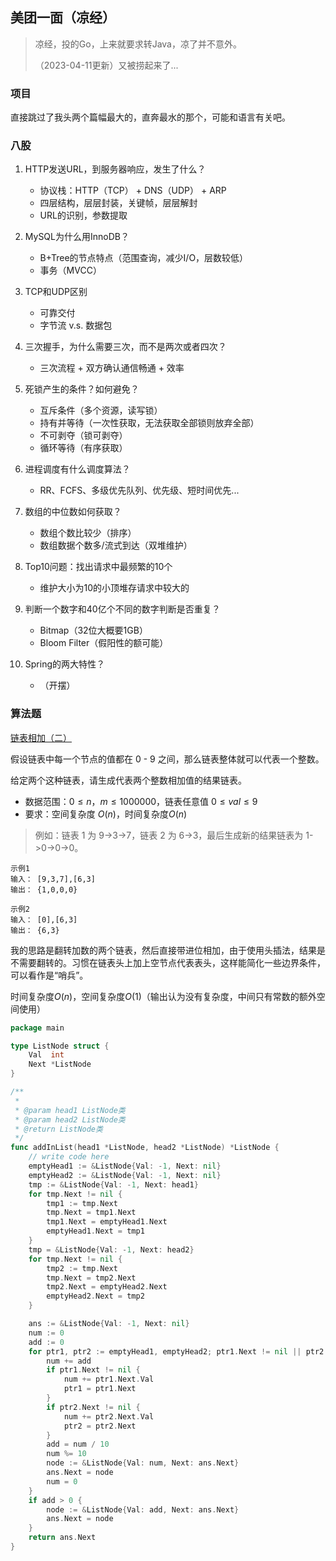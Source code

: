 ## 美团一面（凉经）

> 凉经，投的Go，上来就要求转Java，凉了并不意外。
>
> （2023-04-11更新）又被捞起来了...



### 项目

直接跳过了我头两个篇幅最大的，直奔最水的那个，可能和语言有关吧。



### 八股

1. HTTP发送URL，到服务器响应，发生了什么？
   - 协议栈：HTTP（TCP） + DNS（UDP） + ARP
   - 四层结构，层层封装，关键帧，层层解封
   - URL的识别，参数提取
2. MySQL为什么用InnoDB？
   - B+Tree的节点特点（范围查询，减少I/O，层数较低）
   - 事务（MVCC）
3. TCP和UDP区别
   - 可靠交付
   - 字节流 v.s. 数据包
4. 三次握手，为什么需要三次，而不是两次或者四次？
   - 三次流程 + 双方确认通信畅通 + 效率
5. 死锁产生的条件？如何避免？
   - 互斥条件（多个资源，读写锁）
   - 持有并等待（一次性获取，无法获取全部锁则放弃全部）
   - 不可剥夺（锁可剥夺）
   - 循环等待（有序获取）
6. 进程调度有什么调度算法？
   - RR、FCFS、多级优先队列、优先级、短时间优先...
7. 数组的中位数如何获取？
   - 数组个数比较少（排序）
   - 数组数据个数多/流式到达（双堆维护）
8. Top10问题：找出请求中最频繁的10个
   - 维护大小为10的小顶堆存请求中较大的
9. 判断一个数字和40亿个不同的数字判断是否重复？
   - Bitmap（32位大概要1GB）
   - Bloom Filter（假阳性的额可能）

10. Spring的两大特性？
    - （开摆）



### 算法题

[链表相加（二）](https://www.nowcoder.com/practice/c56f6c70fb3f4849bc56e33ff2a50b6b?tpId=295&tqId=1008772&ru=/exam/company&qru=/ta/format-top101/question-ranking&sourceUrl=%2Fexam%2Fcompany)

假设链表中每一个节点的值都在 0 - 9 之间，那么链表整体就可以代表一个整数。

给定两个这种链表，请生成代表两个整数相加值的结果链表。

- 数据范围：$0 \le n$，$m \le 1000000$，链表任意值 $0 \le val \le 9$
- 要求：空间复杂度 $O(n)$，时间复杂度$O(n)$

> 例如：链表 1 为 9->3->7，链表 2 为 6->3，最后生成新的结果链表为 1->0->0->0。

```shell
示例1
输入： [9,3,7],[6,3]
输出： {1,0,0,0}

示例2
输入： [0],[6,3]
输出： {6,3}
```

我的思路是翻转加数的两个链表，然后直接带进位相加，由于使用头插法，结果是不需要翻转的。习惯在链表头上加上空节点代表表头，这样能简化一些边界条件，可以看作是“哨兵”。

时间复杂度$O(n)$，空间复杂度$O(1)$（输出认为没有复杂度，中间只有常数的额外空间使用）

```go
package main

type ListNode struct {
	Val  int
	Next *ListNode
}

/**
 *
 * @param head1 ListNode类
 * @param head2 ListNode类
 * @return ListNode类
 */
func addInList(head1 *ListNode, head2 *ListNode) *ListNode {
	// write code here
	emptyHead1 := &ListNode{Val: -1, Next: nil}
	emptyHead2 := &ListNode{Val: -1, Next: nil}
	tmp := &ListNode{Val: -1, Next: head1}
	for tmp.Next != nil {
		tmp1 := tmp.Next
		tmp.Next = tmp1.Next
		tmp1.Next = emptyHead1.Next
		emptyHead1.Next = tmp1
	}
	tmp = &ListNode{Val: -1, Next: head2}
	for tmp.Next != nil {
		tmp2 := tmp.Next
		tmp.Next = tmp2.Next
		tmp2.Next = emptyHead2.Next
		emptyHead2.Next = tmp2
	}

	ans := &ListNode{Val: -1, Next: nil}
	num := 0
	add := 0
	for ptr1, ptr2 := emptyHead1, emptyHead2; ptr1.Next != nil || ptr2.Next != nil; {
		num += add
		if ptr1.Next != nil {
			num += ptr1.Next.Val
			ptr1 = ptr1.Next
		}
		if ptr2.Next != nil {
			num += ptr2.Next.Val
			ptr2 = ptr2.Next
		}
		add = num / 10
		num %= 10
		node := &ListNode{Val: num, Next: ans.Next}
		ans.Next = node
		num = 0
	}
	if add > 0 {
		node := &ListNode{Val: add, Next: ans.Next}
		ans.Next = node
	}
	return ans.Next
}
```

